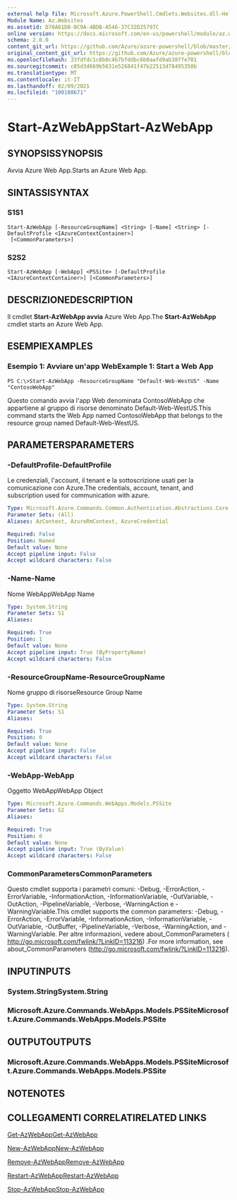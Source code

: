 ```yaml
---
external help file: Microsoft.Azure.PowerShell.Cmdlets.Websites.dll-Help.xml
Module Name: Az.Websites
ms.assetid: D70A61D8-0C9A-4BDB-A546-37C32D25797C
online version: https://docs.microsoft.com/en-us/powershell/module/az.websites/start-azwebapp
schema: 2.0.0
content_git_url: https://github.com/Azure/azure-powershell/blob/master/src/Websites/Websites/help/Start-AzWebApp.md
original_content_git_url: https://github.com/Azure/azure-powershell/blob/master/src/Websites/Websites/help/Start-AzWebApp.md
ms.openlocfilehash: 33fdfdc1c8b0c4b7bfddbc6b0aafd9ab38ffe701
ms.sourcegitcommit: c05d3d669b5631e526841f47b22513d78495350b
ms.translationtype: MT
ms.contentlocale: it-IT
ms.lasthandoff: 02/09/2021
ms.locfileid: "100188671"
---
```

# <span data-ttu-id="f1a58-101">Start-AzWebApp</span><span class="sxs-lookup"><span data-stu-id="f1a58-101">Start-AzWebApp</span></span>

## <span data-ttu-id="f1a58-102">SYNOPSIS</span><span class="sxs-lookup"><span data-stu-id="f1a58-102">SYNOPSIS</span></span>
<span data-ttu-id="f1a58-103">Avvia Azure Web App.</span><span class="sxs-lookup"><span data-stu-id="f1a58-103">Starts an Azure Web App.</span></span>

## <span data-ttu-id="f1a58-104">SINTASSI</span><span class="sxs-lookup"><span data-stu-id="f1a58-104">SYNTAX</span></span>

### <span data-ttu-id="f1a58-105">S1</span><span class="sxs-lookup"><span data-stu-id="f1a58-105">S1</span></span>
```
Start-AzWebApp [-ResourceGroupName] <String> [-Name] <String> [-DefaultProfile <IAzureContextContainer>]
 [<CommonParameters>]
```

### <span data-ttu-id="f1a58-106">S2</span><span class="sxs-lookup"><span data-stu-id="f1a58-106">S2</span></span>
```
Start-AzWebApp [-WebApp] <PSSite> [-DefaultProfile <IAzureContextContainer>] [<CommonParameters>]
```

## <span data-ttu-id="f1a58-107">DESCRIZIONE</span><span class="sxs-lookup"><span data-stu-id="f1a58-107">DESCRIPTION</span></span>
<span data-ttu-id="f1a58-108">Il cmdlet **Start-AzWebApp avvia** Azure Web App.</span><span class="sxs-lookup"><span data-stu-id="f1a58-108">The **Start-AzWebApp** cmdlet starts an Azure Web App.</span></span>

## <span data-ttu-id="f1a58-109">ESEMPI</span><span class="sxs-lookup"><span data-stu-id="f1a58-109">EXAMPLES</span></span>

### <span data-ttu-id="f1a58-110">Esempio 1: Avviare un'app Web</span><span class="sxs-lookup"><span data-stu-id="f1a58-110">Example 1: Start a Web App</span></span>
```
PS C:\>Start-AzWebApp -ResourceGroupName "Default-Web-WestUS" -Name "ContosoWebApp"
```

<span data-ttu-id="f1a58-111">Questo comando avvia l'app Web denominata ContosoWebApp che appartiene al gruppo di risorse denominato Default-Web-WestUS.</span><span class="sxs-lookup"><span data-stu-id="f1a58-111">This command starts the Web App named ContosoWebApp that belongs to the resource group named Default-Web-WestUS.</span></span>

## <span data-ttu-id="f1a58-112">PARAMETERS</span><span class="sxs-lookup"><span data-stu-id="f1a58-112">PARAMETERS</span></span>

### <span data-ttu-id="f1a58-113">-DefaultProfile</span><span class="sxs-lookup"><span data-stu-id="f1a58-113">-DefaultProfile</span></span>
<span data-ttu-id="f1a58-114">Le credenziali, l'account, il tenant e la sottoscrizione usati per la comunicazione con Azure.</span><span class="sxs-lookup"><span data-stu-id="f1a58-114">The credentials, account, tenant, and subscription used for communication with azure.</span></span>

```yaml
Type: Microsoft.Azure.Commands.Common.Authentication.Abstractions.Core.IAzureContextContainer
Parameter Sets: (All)
Aliases: AzContext, AzureRmContext, AzureCredential

Required: False
Position: Named
Default value: None
Accept pipeline input: False
Accept wildcard characters: False
```

### <span data-ttu-id="f1a58-115">-Name</span><span class="sxs-lookup"><span data-stu-id="f1a58-115">-Name</span></span>
<span data-ttu-id="f1a58-116">Nome WebApp</span><span class="sxs-lookup"><span data-stu-id="f1a58-116">WebApp Name</span></span>

```yaml
Type: System.String
Parameter Sets: S1
Aliases:

Required: True
Position: 1
Default value: None
Accept pipeline input: True (ByPropertyName)
Accept wildcard characters: False
```

### <span data-ttu-id="f1a58-117">-ResourceGroupName</span><span class="sxs-lookup"><span data-stu-id="f1a58-117">-ResourceGroupName</span></span>
<span data-ttu-id="f1a58-118">Nome gruppo di risorse</span><span class="sxs-lookup"><span data-stu-id="f1a58-118">Resource Group Name</span></span>

```yaml
Type: System.String
Parameter Sets: S1
Aliases:

Required: True
Position: 0
Default value: None
Accept pipeline input: False
Accept wildcard characters: False
```

### <span data-ttu-id="f1a58-119">-WebApp</span><span class="sxs-lookup"><span data-stu-id="f1a58-119">-WebApp</span></span>
<span data-ttu-id="f1a58-120">Oggetto WebApp</span><span class="sxs-lookup"><span data-stu-id="f1a58-120">WebApp Object</span></span>

```yaml
Type: Microsoft.Azure.Commands.WebApps.Models.PSSite
Parameter Sets: S2
Aliases:

Required: True
Position: 0
Default value: None
Accept pipeline input: True (ByValue)
Accept wildcard characters: False
```

### <span data-ttu-id="f1a58-121">CommonParameters</span><span class="sxs-lookup"><span data-stu-id="f1a58-121">CommonParameters</span></span>
<span data-ttu-id="f1a58-122">Questo cmdlet supporta i parametri comuni: -Debug, -ErrorAction, -ErrorVariable, -InformationAction, -InformationVariable, -OutVariable, -OutAction, -PipelineVariable, -Verbose, -WarningAction e -WarningVariable.</span><span class="sxs-lookup"><span data-stu-id="f1a58-122">This cmdlet supports the common parameters: -Debug, -ErrorAction, -ErrorVariable, -InformationAction, -InformationVariable, -OutVariable, -OutBuffer, -PipelineVariable, -Verbose, -WarningAction, and -WarningVariable.</span></span> <span data-ttu-id="f1a58-123">Per altre informazioni, vedere about_CommonParameters ( http://go.microsoft.com/fwlink/?LinkID=113216) .</span><span class="sxs-lookup"><span data-stu-id="f1a58-123">For more information, see about_CommonParameters (http://go.microsoft.com/fwlink/?LinkID=113216).</span></span>

## <span data-ttu-id="f1a58-124">INPUT</span><span class="sxs-lookup"><span data-stu-id="f1a58-124">INPUTS</span></span>

### <span data-ttu-id="f1a58-125">System.String</span><span class="sxs-lookup"><span data-stu-id="f1a58-125">System.String</span></span>

### <span data-ttu-id="f1a58-126">Microsoft.Azure.Commands.WebApps.Models.PSSite</span><span class="sxs-lookup"><span data-stu-id="f1a58-126">Microsoft.Azure.Commands.WebApps.Models.PSSite</span></span>

## <span data-ttu-id="f1a58-127">OUTPUT</span><span class="sxs-lookup"><span data-stu-id="f1a58-127">OUTPUTS</span></span>

### <span data-ttu-id="f1a58-128">Microsoft.Azure.Commands.WebApps.Models.PSSite</span><span class="sxs-lookup"><span data-stu-id="f1a58-128">Microsoft.Azure.Commands.WebApps.Models.PSSite</span></span>

## <span data-ttu-id="f1a58-129">NOTE</span><span class="sxs-lookup"><span data-stu-id="f1a58-129">NOTES</span></span>

## <span data-ttu-id="f1a58-130">COLLEGAMENTI CORRELATI</span><span class="sxs-lookup"><span data-stu-id="f1a58-130">RELATED LINKS</span></span>

[<span data-ttu-id="f1a58-131">Get-AzWebApp</span><span class="sxs-lookup"><span data-stu-id="f1a58-131">Get-AzWebApp</span></span>](./Get-AzWebApp.md)

[<span data-ttu-id="f1a58-132">New-AzWebApp</span><span class="sxs-lookup"><span data-stu-id="f1a58-132">New-AzWebApp</span></span>](./New-AzWebApp.md)

[<span data-ttu-id="f1a58-133">Remove-AzWebApp</span><span class="sxs-lookup"><span data-stu-id="f1a58-133">Remove-AzWebApp</span></span>](./Remove-AzWebApp.md)

[<span data-ttu-id="f1a58-134">Restart-AzWebApp</span><span class="sxs-lookup"><span data-stu-id="f1a58-134">Restart-AzWebApp</span></span>](./Restart-AzWebApp.md)

[<span data-ttu-id="f1a58-135">Stop-AzWebApp</span><span class="sxs-lookup"><span data-stu-id="f1a58-135">Stop-AzWebApp</span></span>](./Stop-AzWebApp.md)


